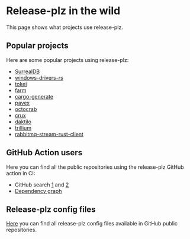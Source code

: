 # Release-plz in the wild

This page shows what projects use release-plz.

## Popular projects

Here are some popular projects using release-plz:

- [SurrealDB](https://github.com/surrealdb/surrealdb/blob/567832825a9ad660b002d96030c711a5f3d6c1e7/.github/workflows/reusable_publish_version.yml#L559)
- [windows-drivers-rs](https://github.com/microsoft/windows-drivers-rs/blob/45811e309771f95d860c05a281efd42840a866cc/release-plz.toml)
- [tokei](https://github.com/XAMPPRocky/tokei/blob/476bf2a70709e9a03de2d6c0875870ca09c251d2/.github/workflows/release-plz.yaml)
- [farm](https://github.com/farm-fe/farm/blob/b4e02d43df294188749abafbe2f0da7692fffa4d/.github/workflows/release-plz.yaml)
- [cargo-generate](https://github.com/cargo-generate/cargo-generate/blob/859ecce6e1d49d9c84a9d7cc14eab130aba67a5a/.github/workflows/release-pr.yml)
- [pavex](https://github.com/LukeMathWalker/pavex/blob/0e67806d7dcd990824161fcf5ddadca925c4a87c/.github/workflows/publish.yml)
- [octocrab](https://github.com/XAMPPRocky/octocrab/blob/6004d5059bf4dffa211780fd7db9710b744a03ab/.github/workflows/release-plz.yml)
- [crux](https://github.com/redbadger/crux/blob/72ae93a4fe15011df93a251707af439771b3be12/scripts/release-pr.sh)
- [daktilo](https://github.com/orhun/daktilo/blob/9e2bb1a955d5f1e51f4b77ecef4f518ba66e06d5/.github/workflows/cd.yml#L13)
- [trillium](https://github.com/trillium-rs/trillium/blob/5d7d0ddde14006193a346c7ef7c559f09f965eaf/.github/workflows/release.yml)
- [rabbitmq-stream-rust-client](https://github.com/rabbitmq/rabbitmq-stream-rust-client/blob/551d00e2de7917917fd2db1920270fe8896cdeb6/.github/workflows/release-plz.yml)

## GitHub Action users

Here you can find all the public repositories using the release-plz GitHub action in CI:

- GitHub search [1](https://github.com/search?type=code&q=path%3A*.yml+OR+path%3A*.yaml+MarcoIeni%2Frelease-plz-action%40)
  and [2](https://github.com/search?type=code&q=path%3A*.yml+OR+path%3A*.yaml+release-plz%2Faction%40)
- [Dependency graph](https://github.com/release-plz/action/network/dependents)

## Release-plz config files

[Here](https://github.com/search?q=path%3Arelease-plz.toml&type=code)
you can find all release-plz config files available in GitHub public repositories.
